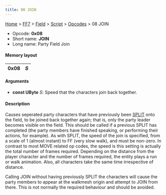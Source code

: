 ```yaml
---
title: 08 JOIN
---
```


[Home](/Main%20Page.md) > [FF7](/FF7.md) > [Field](/FF7/Field.md) > [Script](/FF7/Field/Script.md) > [Opcodes](/FF7/Field/Script/Opcodes.md) > 08 JOIN

-   Opcode: **0x08**
-   Short name: **JOIN**
-   Long name: Party Field Join

#### Memory layout

| 0x08 | *S* |
|------|-----|

#### Arguments

-   **const UByte** *S*: Speed that the characters join back together.

#### Description

Causes seperated party characters that have previously been [SPLIT][]
onto the field, to be joined back together again; that is, only the
party leader becomes visible on the field. This should be called if a
previous SPLIT has completed (the party members have finished speaking,
or performing their actions, for example). As with SPLIT, the speed of
the join is specified, from a scale of 1 (almost instant) to FF (very
slow walk), and must be non-zero. In contrast to most MOVE related op
codes, the speed is this setting is actually the total number of frames
required. Depending on the distance from the player character and the
number of frames required, the entity plays a run or walk animation.
Also, all characters take the same time irrespective of distance.

Calling JOIN without having previously SPLIT the characters will cause
the party members to appear at the walkmesh origin and attempt to JOIN
from there. This is not normally the required behaviour and should be
avoided.

  [SPLIT]: /FF7/Field/Script/Opcodes/09%20SPLIT.md "wikilink"
